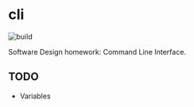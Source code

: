 # cli 

![build](https://github.com/ekiuled/cli/workflows/cli/badge.svg)

Software Design homework: Command Line Interface.

## TODO

- Variables